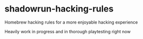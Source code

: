 # shadowrun-hacking-rules

Homebrew hacking rules for a more enjoyable hacking experience

Heavily work in progress and in thorough playtesting right now
